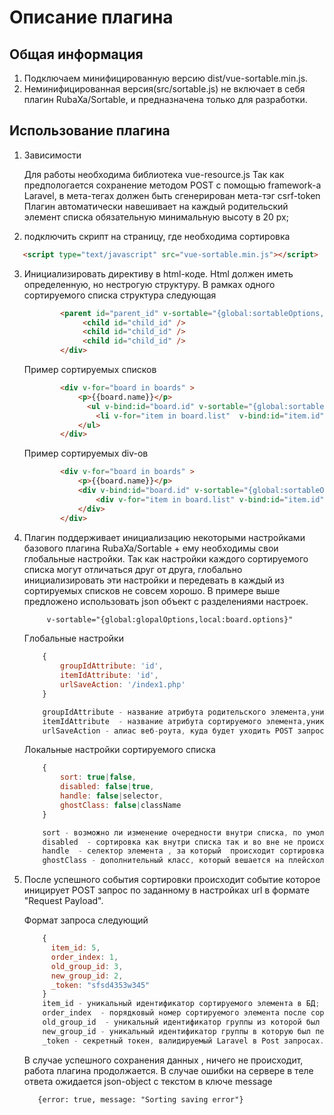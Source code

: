 # Описание плагина

## Общая информация
1. Подключаем минифицированную версию dist/vue-sortable.min.js.
2. Неминифицированная  версия(src/sortable.js) не включает в себя плагин RubaXa/Sortable, и предназначена только для разработки.

## Использование плагина

1. Зависимости

   Для работы необходима библиотека vue-resource.js
   Так как предпологается сохранение методом POST с помощью framework-a Laravel, в мета-тегах  должен быть сгенерирован мета-тэг csrf-token
   Плагин автоматически навешивает на каждый родительский элемент списка обязательную минимальную высоту в 20 px;

2. подключить скрипт на страницу, где необходима сортировка
   
```html
   <script type="text/javascript" src="vue-sortable.min.js"></script>
```

3. Инициализировать директиву в html-коде. Html должен иметь определенную, но нестрогую структуру. 
    В рамках одного сортируемого списка структура следующая 
    ```html 
            <parent id="parent_id" v-sortable="{global:sortableOptions,local:parent.options}">
                 <child id="child_id" />
                 <child id="child_id" />
                 <child id="child_id" />
            </div>   
    ```

    Пример сортируемых списков
    ```html 
            <div v-for="board in boards" >
                <p>{{board.name}}</p>
                  <ul v-bind:id="board.id" v-sortable="{global:sortableOptions,local:board.options}">
                    <li v-for="item in board.list"  v-bind:id="item.id"><p>{{item.name}}</p></li>
                </ul>
            </div>   
    ```

    Пример сортируемых div-ов
    ```html 
            <div v-for="board in boards" >
                <p>{{board.name}}</p>
                <div v-bind:id="board.id" v-sortable="{global:sortableOptions,local:board.options}">
                    <div v-for="item in board.list" v-bind:id="item.id"><p>{{item.name}}</p></div>
                </div>
            </div>   
    ```

4. Плагин поддерживает инициализацию некоторыми настройками базового плагина RubaXa/Sortable + ему необходимы свои глобальные настройки.
Так как настройки каждого сортируемого списка могут отличаться друг от друга, глобально инициализировать эти настройки и передевать
в каждый из сортируемых списков не совсем хорошо. В примере выше предложено использовать json объект с разделениями настроек. 
   
    ```html 
         v-sortable="{global:glopalOptions,local:board.options}"
    ```

    Глобальные настройки
    ```javascript 
        {
            groupIdAttribute: 'id',
            itemIdAttribute: 'id',
            urlSaveAction: '/index1.php'
        }

        groupIdAttribute - название атрибута родительского элемента,уникальный идентификатор сортируемой группы, по умолчанию - id;
        itemIdAttribute  - название атрибута сортируемого элемента,уникальный идентификатор сортируемого элемента,по умолчанию - id;
        urlSaveAction - алиас веб-роута, куда будет уходить POST запрос с данными.

    ```

    Локальные настройки сортируемого списка
    ```javascript 
        {
            sort: true|false,
            disabled: false|true,
            handle: false|selector,
            ghostClass: false|className
        }

        sort - возможно ли изменение очередности внутри списка, по умолчанию - true;
        disabled  - сортировка как внутри списка так и во вне не происходит,по умолчанию - false;
        handle  - селектор элемента , за который  происходит сортировка,по умолчанию - срабатывает на всем элементе;
        ghostClass - дополнительный класс, который вешается на плейсхолдер при перетаскивании элемента, по умолчанию - 'item-placeholder'.

    ```

5. После успешного события сортировки происходит событие которое иницирует POST запрос по заданному в настройках url в формате "Request Payload".

    Формат запроса следующий

    ```javascript
        {
          item_id: 5,
          order_index: 1,
          old_group_id: 3,
          new_group_id: 2, 
          _token: "sfsd4353w345"
        }
        item_id - уникальный идентификатор сортируемого элемента в БД;
        order_index  - порядковый номер сортируемого элемента после сортировки в списке;
        old_group_id  - уникальный идентификатор группы из которой был перемещен сортируемый элемент, в рамках сортировки внутри списка совподает с new_group_id;
        new_group_id - уникальный идентификатор группы в которую был перемещен сортируемый элемент;
        _token - секретный токен, валидируемый Laravel в Post запросах.

    ```
    В случае успешного сохранения данных , ничего не происходит, работа плагина продолжается. 
    В случае ошибки на сервере в теле ответа ожидается json-object с текстом в ключе message
    ```html 
       {error: true, message: "Sorting saving error"}
    ```